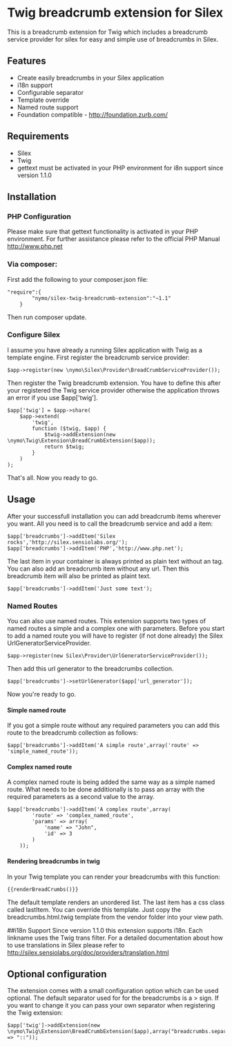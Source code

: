 # Twig breadcrumb extension for Silex
This is a breadcrumb extension for Twig which includes a breadcrumb service provider for silex for easy and simple use
of breadcrumbs in Silex.

## Features
- Create easily breadcrumbs in your Silex application
- i18n support
- Configurable separator
- Template override
- Named route support
- Foundation compatible - http://foundation.zurb.com/

## Requirements
- Silex
- Twig
- gettext must be activated in your PHP environment for i8n support since version 1.1.0


## Installation

### PHP Configuration
Please make sure that gettext functionality is activated in your PHP environment. For further assistance please refer
to the official PHP Manual http://www.php.net

### Via composer:
First add the following to your composer.json file:

```
"require":{
        "nymo/silex-twig-breadcrumb-extension":"~1.1"
    }
```

Then run composer update.

### Configure Silex
I assume you have already a running Silex application with Twig as a template engine.
First register the breadcrumb service provider:
```
$app->register(new \nymo\Silex\Provider\BreadCrumbServiceProvider());
```
Then register the Twig breadcrumb extension. You have to define this after your registered the Twig service provider
otherwise the application throws an error if you use $app['twig'].
```
$app['twig'] = $app->share(
    $app->extend(
        'twig',
        function ($twig, $app) {
            $twig->addExtension(new \nymo\Twig\Extension\BreadCrumbExtension($app));
            return $twig;
        }
    )
);
```

That's all. Now you ready to go.

## Usage
After your successfull installation you can add breadcrumb items wherever you want. All you need is to call the
breadcrumb service and add a item:

```
$app['breadcrumbs']->addItem('Silex rocks','http://silex.sensiolabs.org/');
$app['breadcrumbs']->addItem('PHP','http://www.php.net');
```
The last item in your container is always printed as plain text without an <a> tag.
You can also add an breadcrumb item without any url. Then this breadcrumb item will also be printed as plaint text.

```
$app['breadcrumbs']->addItem('Just some text');
```

### Named Routes
You can also use named routes. This extension supports two types of named routes a simple and a complex one with parameters.
Before you start to add a named route you will have to register (if not done already) the Silex UrlGeneratorServiceProvider.

```
$app->register(new Silex\Provider\UrlGeneratorServiceProvider());
```

Then add this url generator to the breadcrumbs collection.
```
$app['breadcrumbs']->setUrlGenerator($app['url_generator']);
```
Now you're ready to go.

#### Simple named route
If you got a simple route without any required parameters you can add this route to the breadcrumb collection as follows:

```
$app['breadcrumbs']->addItem('A simple route',array('route' => 'simple_named_route'));
```
#### Complex named route
A complex named route is being added the same way as a simple named route. What needs to be done additionally is to pass
an array with the required parameters as a second value to the array.

```
$app['breadcrumbs']->addItem('A complex route',array(
        'route' => 'complex_named_route',
        'params' => array(
            'name' => "John",
            'id' => 3
        )
    ));
```

#### Rendering breadcrumbs in twig

In your Twig template you can render your breadcrumbs with this function:
```
{{renderBreadCrumbs()}}
```
The default template renders an unordered list. The last item has a css class called lastItem. You can override this
template. Just copy the breadcrumbs.html.twig template from the vendor folder into your view path.

##i18n Support
Since version 1.1.0 this extension supports i18n. Each linkname uses the Twig trans filter.
For a detailed documentation about how to use translations in Silex please refer to http://silex.sensiolabs.org/doc/providers/translation.html

## Optional configuration
The extension comes with a small configuration option which can be used optional. The default separator used for
for the breadcrumbs is a > sign.
If you want to change it you can pass your own separator when registering the Twig extension:

```
$app['twig']->addExtension(new \nymo\Twig\Extension\BreadCrumbExtension($app),array("breadcrumbs.separator" => "::"));
```
